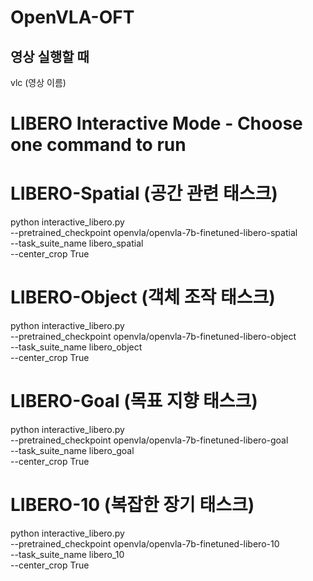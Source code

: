 # OpenVLA-OFT

## 영상 실행할 때
vlc (영상 이름)

# LIBERO Interactive Mode - Choose one command to run
# LIBERO-Spatial (공간 관련 태스크)
 python interactive_libero.py \
   --pretrained_checkpoint openvla/openvla-7b-finetuned-libero-spatial \
   --task_suite_name libero_spatial \
   --center_crop True

# LIBERO-Object (객체 조작 태스크)
 python interactive_libero.py \
   --pretrained_checkpoint openvla/openvla-7b-finetuned-libero-object \
   --task_suite_name libero_object \
   --center_crop True

# LIBERO-Goal (목표 지향 태스크)
 python interactive_libero.py \
   --pretrained_checkpoint openvla/openvla-7b-finetuned-libero-goal \
   --task_suite_name libero_goal \
   --center_crop True

# LIBERO-10 (복잡한 장기 태스크)
python interactive_libero.py \
  --pretrained_checkpoint openvla/openvla-7b-finetuned-libero-10 \
  --task_suite_name libero_10 \
  --center_crop True